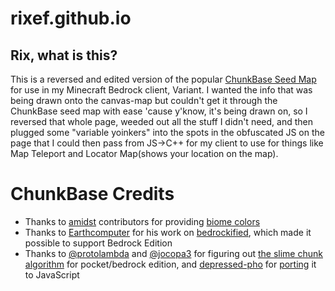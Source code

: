 # rixef.github.io

## Rix, what is this?
This is a reversed and edited version of the popular [ChunkBase Seed Map](https://www.chunkbase.com/apps/seed-map) for use in my Minecraft Bedrock client, Variant. I wanted the info that was being drawn onto the canvas-map but couldn't get it through the ChunkBase seed map with ease 'cause y'know, it's being drawn on, so I reversed that whole page, weeded out all the stuff I didn't need, and then plugged some "variable yoinkers" into the spots in the obfuscated JS on the page that I could then pass from JS->C++ for my client to use for things like Map Teleport and Locator Map(shows your location on the map). 

# ChunkBase Credits
- Thanks to [amidst](https://github.com/toolbox4minecraft/amidst) contributors for providing [biome colors](https://github.com/toolbox4minecraft/amidst/wiki/Biome-Color-Table)
- Thanks to [Earthcomputer](https://github.com/Earthcomputer) for his work on [bedrockified](https://github.com/Earthcomputer/bedrockified), which made it possible to support Bedrock Edition
- Thanks to [@protolambda](https://twitter.com/protolambda) and [@jocopa3](https://twitter.com/jocopa3) for figuring out [the slime chunk algorithm](https://gist.github.com/protolambda/00b85bf34a75fd8176342b1ad28bfccc) for pocket/bedrock edition, and [depressed-pho](https://github.com/depressed-pho) for [porting](https://github.com/depressed-pho/slime-finder-pe) it to JavaScript
